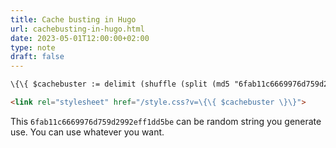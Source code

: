 ```yaml
---
title: Cache busting in Hugo
url: cachebusting-in-hugo.html
date: 2023-05-01T12:00:00+02:00
type: note
draft: false
---
```


```html
\{\{ $cachebuster := delimit (shuffle (split (md5 "6fab11c6669976d759d2992eff1dd5be") "" )) "" \}\}

<link rel="stylesheet" href="/style.css?v=\{\{ $cachebuster \}\}">
```

This `6fab11c6669976d759d2992eff1dd5be` can be random string you generate use.
You can use whatever you want.
